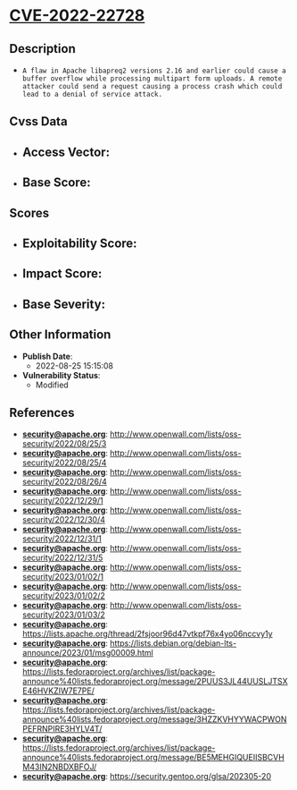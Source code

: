 
# [CVE-2022-22728](http://www.openwall.com/lists/oss-security/2022/08/25/3)

## Description

- `A flaw in Apache libapreq2 versions 2.16 and earlier could cause a buffer overflow while processing multipart form uploads. A remote attacker could send a request causing a process crash which could lead to a denial of service attack.`

## Cvss Data

- **Access Vector**:
  - 
- **Base Score**:
  - 

## Scores

- **Exploitability Score**:
  - 
- **Impact Score**:
  - 
- **Base Severity**:
  - 

## Other Information

- **Publish Date**:
  - 2022-08-25 15:15:08
- **Vulnerability Status**:
  - Modified

## References

- **security@apache.org**: http://www.openwall.com/lists/oss-security/2022/08/25/3
- **security@apache.org**: http://www.openwall.com/lists/oss-security/2022/08/25/4
- **security@apache.org**: http://www.openwall.com/lists/oss-security/2022/08/26/4
- **security@apache.org**: http://www.openwall.com/lists/oss-security/2022/12/29/1
- **security@apache.org**: http://www.openwall.com/lists/oss-security/2022/12/30/4
- **security@apache.org**: http://www.openwall.com/lists/oss-security/2022/12/31/1
- **security@apache.org**: http://www.openwall.com/lists/oss-security/2022/12/31/5
- **security@apache.org**: http://www.openwall.com/lists/oss-security/2023/01/02/1
- **security@apache.org**: http://www.openwall.com/lists/oss-security/2023/01/02/2
- **security@apache.org**: http://www.openwall.com/lists/oss-security/2023/01/03/2
- **security@apache.org**: https://lists.apache.org/thread/2fsjoor96d47vtkpf76x4yo06nccvy1y
- **security@apache.org**: https://lists.debian.org/debian-lts-announce/2023/01/msg00009.html
- **security@apache.org**: https://lists.fedoraproject.org/archives/list/package-announce%40lists.fedoraproject.org/message/2PUUS3JL44UUSLJTSXE46HVKZIW7E7PE/
- **security@apache.org**: https://lists.fedoraproject.org/archives/list/package-announce%40lists.fedoraproject.org/message/3HZZKVHYYWACPWONPEFRNPIRE3HYLV4T/
- **security@apache.org**: https://lists.fedoraproject.org/archives/list/package-announce%40lists.fedoraproject.org/message/BE5MEHGIQUEIISBCVHM43IN2NBDXBFOJ/
- **security@apache.org**: https://security.gentoo.org/glsa/202305-20
